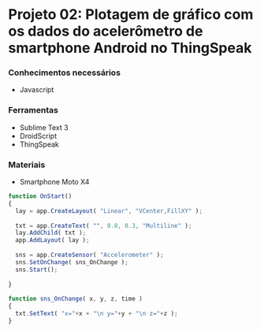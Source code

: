 # Projeto 02: Plotagem de gráfico com os dados do acelerômetro de smartphone Android no ThingSpeak

### Conhecimentos necessários

- Javascript

### Ferramentas 

- Sublime Text 3
- DroidScript 
- ThingSpeak

### Materiais 
- Smartphone Moto X4


~~~javascript
function OnStart()
{
  lay = app.CreateLayout( "Linear", "VCenter,FillXY" );
 
  txt = app.CreateText( "", 0.8, 0.3, "Multiline" );
  lay.AddChild( txt );
  app.AddLayout( lay );
 
  sns = app.CreateSensor( "Accelerometer" );
  sns.SetOnChange( sns_OnChange );
  sns.Start();
 
}
 
function sns_OnChange( x, y, z, time )
{
  txt.SetText( "x="+x + "\n y="+y + "\n z="+z );
}
~~~

